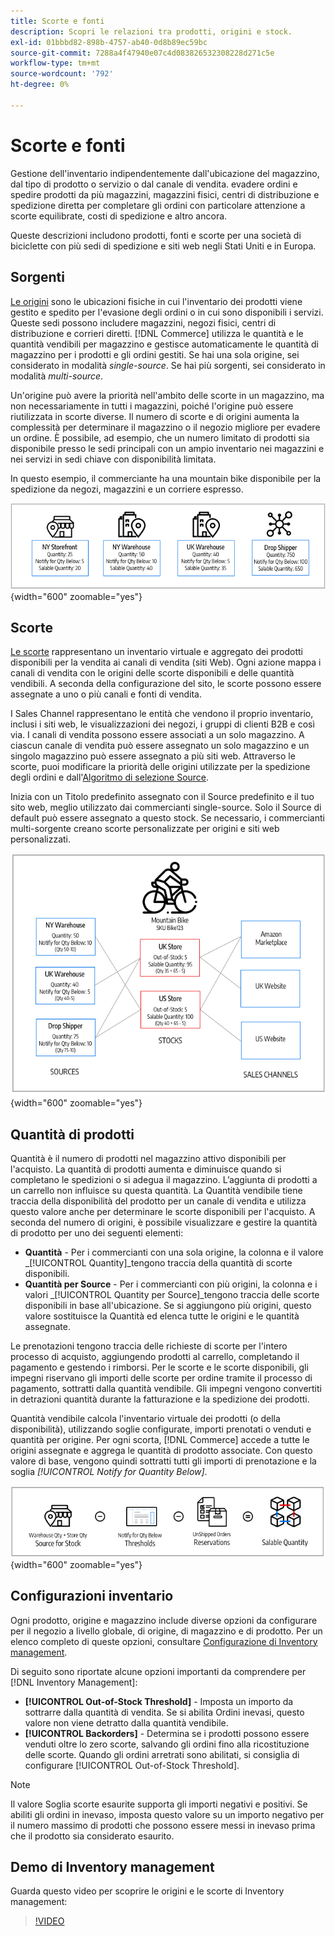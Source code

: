 ```yaml
---
title: Scorte e fonti
description: Scopri le relazioni tra prodotti, origini e stock.
exl-id: 01bbbd82-898b-4757-ab40-0d8b89ec59bc
source-git-commit: 7288a4f47940e07c4d083826532308228d271c5e
workflow-type: tm+mt
source-wordcount: '792'
ht-degree: 0%

---
```


# Scorte e fonti

Gestione dell&#39;inventario indipendentemente dall&#39;ubicazione del magazzino, dal tipo di prodotto o servizio o dal canale di vendita. evadere ordini e spedire prodotti da più magazzini, magazzini fisici, centri di distribuzione e spedizione diretta per completare gli ordini con particolare attenzione a scorte equilibrate, costi di spedizione e altro ancora.

Queste descrizioni includono prodotti, fonti e scorte per una società di biciclette con più sedi di spedizione e siti web negli Stati Uniti e in Europa.

## Sorgenti

[Le origini](sources-manage.md) sono le ubicazioni fisiche in cui l&#39;inventario dei prodotti viene gestito e spedito per l&#39;evasione degli ordini o in cui sono disponibili i servizi. Queste sedi possono includere magazzini, negozi fisici, centri di distribuzione e corrieri diretti. [!DNL Commerce] utilizza le quantità e le quantità vendibili per magazzino e gestisce automaticamente le quantità di magazzino per i prodotti e gli ordini gestiti. Se hai una sola origine, sei considerato in modalità _single-source_. Se hai più sorgenti, sei considerato in modalità _multi-source_.

Un&#39;origine può avere la priorità nell&#39;ambito delle scorte in un magazzino, ma non necessariamente in tutti i magazzini, poiché l&#39;origine può essere riutilizzata in scorte diverse. Il numero di scorte e di origini aumenta la complessità per determinare il magazzino o il negozio migliore per evadere un ordine. È possibile, ad esempio, che un numero limitato di prodotti sia disponibile presso le sedi principali con un ampio inventario nei magazzini e nei servizi in sedi chiave con disponibilità limitata.

In questo esempio, il commerciante ha una mountain bike disponibile per la spedizione da negozi, magazzini e un corriere espresso.

![Esempio di diagramma delle origini](assets/diagram-sources.png){width="600" zoomable="yes"}

## Scorte

[Le scorte](stocks-manage.md) rappresentano un inventario virtuale e aggregato dei prodotti disponibili per la vendita ai canali di vendita (siti Web). Ogni azione mappa i canali di vendita con le origini delle scorte disponibili e delle quantità vendibili. A seconda della configurazione del sito, le scorte possono essere assegnate a uno o più canali e fonti di vendita.

I Sales Channel rappresentano le entità che vendono il proprio inventario, inclusi i siti web, le visualizzazioni dei negozi, i gruppi di clienti B2B e così via. I canali di vendita possono essere associati a un solo magazzino. A ciascun canale di vendita può essere assegnato un solo magazzino e un singolo magazzino può essere assegnato a più siti web. Attraverso le scorte, puoi modificare la priorità delle origini utilizzate per la spedizione degli ordini e dall&#39;[Algoritmo di selezione Source](selection-reservations.md).

Inizia con un Titolo predefinito assegnato con il Source predefinito e il tuo sito web, meglio utilizzato dai commercianti single-source. Solo il Source di default può essere assegnato a questo stock. Se necessario, i commercianti multi-sorgente creano scorte personalizzate per origini e siti web personalizzati.

![Diagramma ad esempio scorte per uno store](assets/diagram-stock.png){width="600" zoomable="yes"}

## Quantità di prodotti

Quantità è il numero di prodotti nel magazzino attivo disponibili per l&#39;acquisto. La quantità di prodotti aumenta e diminuisce quando si completano le spedizioni o si adegua il magazzino. L’aggiunta di prodotti a un carrello non influisce su questa quantità. La Quantità vendibile tiene traccia della disponibilità del prodotto per un canale di vendita e utilizza questo valore anche per determinare le scorte disponibili per l&#39;acquisto. A seconda del numero di origini, è possibile visualizzare e gestire la quantità di prodotto per uno dei seguenti elementi:

- **Quantità** - Per i commercianti con una sola origine, la colonna e il valore _[!UICONTROL Quantity]_tengono traccia della quantità di scorte disponibili.
- **Quantità per Source** - Per i commercianti con più origini, la colonna e i valori _[!UICONTROL Quantity per Source]_tengono traccia delle scorte disponibili in base all&#39;ubicazione. Se si aggiungono più origini, questo valore sostituisce la Quantità ed elenca tutte le origini e le quantità assegnate.

Le prenotazioni tengono traccia delle richieste di scorte per l&#39;intero processo di acquisto, aggiungendo prodotti al carrello, completando il pagamento e gestendo i rimborsi. Per le scorte e le scorte disponibili, gli impegni riservano gli importi delle scorte per ordine tramite il processo di pagamento, sottratti dalla quantità vendibile. Gli impegni vengono convertiti in detrazioni quantità durante la fatturazione e la spedizione dei prodotti.

Quantità vendibile calcola l&#39;inventario virtuale dei prodotti (o della disponibilità), utilizzando soglie configurate, importi prenotati o venduti e quantità per origine. Per ogni scorta, [!DNL Commerce] accede a tutte le origini assegnate e aggrega le quantità di prodotto associate. Con questo valore di base, vengono quindi sottratti tutti gli importi di prenotazione e la soglia _[!UICONTROL Notify for Quantity Below]_.

![Calcolo della quantità vendibile per un magazzino](assets/diagram-salable-quantity.png){width="600" zoomable="yes"}

## Configurazioni inventario

Ogni prodotto, origine e magazzino include diverse opzioni da configurare per il negozio a livello globale, di origine, di magazzino e di prodotto. Per un elenco completo di queste opzioni, consultare [Configurazione di Inventory management](configuration.md).

Di seguito sono riportate alcune opzioni importanti da comprendere per [!DNL Inventory Management]:

- **[!UICONTROL Out-of-Stock Threshold]** - Imposta un importo da sottrarre dalla quantità di vendita. Se si abilita Ordini inevasi, questo valore non viene detratto dalla quantità vendibile.
- **[!UICONTROL Backorders]** - Determina se i prodotti possono essere venduti oltre lo zero scorte, salvando gli ordini fino alla ricostituzione delle scorte. Quando gli ordini arretrati sono abilitati, si consiglia di configurare [!UICONTROL Out-of-Stock Threshold].

>[!NOTE]
>
>Il valore Soglia scorte esaurite supporta gli importi negativi e positivi. Se abiliti gli ordini in inevaso, imposta questo valore su un importo negativo per il numero massimo di prodotti che possono essere messi in inevaso prima che il prodotto sia considerato esaurito.

## Demo di Inventory management

Guarda questo video per scoprire le origini e le scorte di Inventory management:

>[!VIDEO](https://video.tv.adobe.com/v/343748?quality=12&learn=on)
